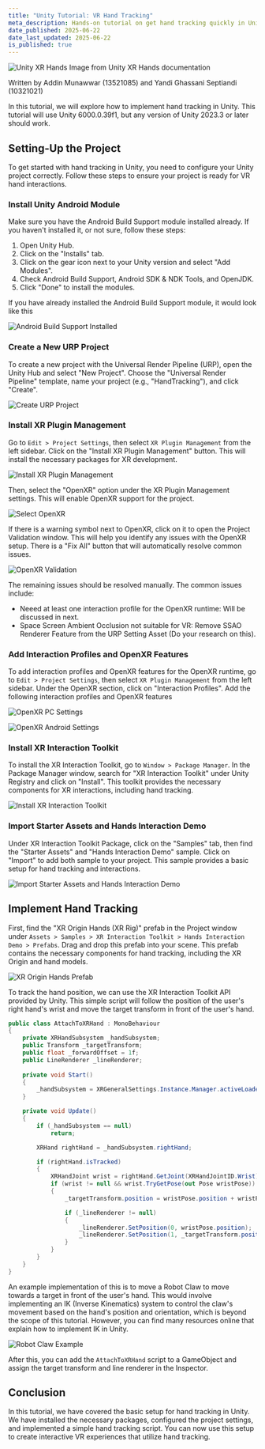 ```yaml
---
title: "Unity Tutorial: VR Hand Tracking"
meta_description: Hands-on tutorial on get hand tracking quickly in Unity. This tutorial will talk about installing the necessary packages, configuring the project settings, and implementing a simple hand tracking script.
date_published: 2025-06-22
date_last_updated: 2025-06-22
is_published: true
---
```


![Unity XR Hands](../../assets/web-content/unity-hand-tracking/unity-xr-hands.jpg)
<span class="text-sm sm:text-base italic">Image from Unity XR Hands documentation</span>

<p class="text-gray-400">Written by Addin Munawwar (13521085) and Yandi Ghassani Septiandi (10321021)<p>

In this tutorial, we will explore how to implement hand tracking in Unity. This tutorial will use Unity 6000.0.39f1, but any version of Unity 2023.3 or later should work.

## Setting-Up the Project
To get started with hand tracking in Unity, you need to configure your Unity project correctly. Follow these steps to ensure your project is ready for VR hand interactions.

### Install Unity Android Module
Make sure you have the Android Build Support module installed already. If you haven't installed it, or not sure, follow these steps:
1. Open Unity Hub.
2. Click on the "Installs" tab.
3. Click on the gear icon next to your Unity version and select "Add Modules".
4. Check Android Build Support, Android SDK & NDK Tools, and OpenJDK.
5. Click "Done" to install the modules.

If you have already installed the Android Build Support module, it would look like this

![Android Build Support Installed](../../assets/web-content/unity-hand-tracking/android-module.png)

### Create a New URP Project
To create a new project with the Universal Render Pipeline (URP), open the Unity Hub and select "New Project". Choose the "Universal Render Pipeline" template, name your project (e.g., "HandTracking"), and click "Create".

![Create URP Project](../../assets/web-content/unity-hand-tracking/new-urp-project.png)

### Install XR Plugin Management
Go to `Edit > Project Settings`, then select `XR Plugin Management` from the left sidebar. Click on the "Install XR Plugin Management" button. This will install the necessary packages for XR development.

![Install XR Plugin Management](../../assets/web-content/unity-hand-tracking/install-xr-plugin-management.png)

Then, select the "OpenXR" option under the XR Plugin Management settings. This will enable OpenXR support for the project.

![Select OpenXR](../../assets/web-content/unity-hand-tracking/open-xr-checked.png)

If there is a warning symbol next to OpenXR, click on it to open the Project Validation window. This will help you identify any issues with the OpenXR setup. There is a "Fix All" button that will automatically resolve common issues.

![OpenXR Validation](../../assets/web-content/unity-hand-tracking/project-validation.png)

The remaining issues should be resolved manually. The common issues include:
- Neeed at least one interaction profile for the OpenXR runtime: Will be discussed in next.
- Space Screen Ambient Occlusion not suitable for VR: Remove SSAO Renderer Feature from the URP Setting Asset (Do your research on this).

### Add Interaction Profiles and OpenXR Features
To add interaction profiles and OpenXR features for the OpenXR runtime, go to `Edit > Project Settings`, then select `XR Plugin Management` from the left sidebar. Under the OpenXR section, click on "Interaction Profiles". Add the following interaction profiles and OpenXR features

![OpenXR PC Settings](../../assets/web-content/unity-hand-tracking/open-xr-pc-setting.png)

![OpenXR Android Settings](../../assets/web-content/unity-hand-tracking/open-xr-android-setting.png)

### Install XR Interaction Toolkit
To install the XR Interaction Toolkit, go to `Window > Package Manager`. In the Package Manager window, search for "XR Interaction Toolkit" under Unity Registry and click on "Install". This toolkit provides the necessary components for XR interactions, including hand tracking.

![Install XR Interaction Toolkit](../../assets/web-content/unity-hand-tracking/install-xr-interaction-toolkit.png)

### Import Starter Assets and Hands Interaction Demo
Under XR Interaction Toolkit Package, click on the "Samples" tab, then find the "Starter Assets" and "Hands Interaction Demo" sample. Click on "Import" to add both sample to your project. This sample provides a basic setup for hand tracking and interactions.

![Import Starter Assets and Hands Interaction Demo](../../assets/web-content/unity-hand-tracking/import-demo-samples.png)

## Implement Hand Tracking
First, find the "XR Origin Hands (XR Rig)" prefab in the Project window under `Assets > Samples > XR Interaction Toolkit > Hands Interaction Demo > Prefabs`. Drag and drop this prefab into your scene. This prefab contains the necessary components for hand tracking, including the XR Origin and hand models.

![XR Origin Hands Prefab](../../assets/web-content/unity-hand-tracking/add-xr-rig-to-scene.png)

To track the hand position, we can use the XR Interaction Toolkit API provided by Unity. This simple script will follow the position of the user's right hand's wrist and move the target transform in front of the user's hand.

```csharp
public class AttachToXRHand : MonoBehaviour
{
    private XRHandSubsystem _handSubsystem;
    public Transform _targetTransform;
    public float _forwardOffset = 1f;
    public LineRenderer _lineRenderer;
    
    private void Start()
    {
        _handSubsystem = XRGeneralSettings.Instance.Manager.activeLoader.GetLoadedSubsystem<XRHandSubsystem>();
    }

    private void Update()
    {
        if (_handSubsystem == null)
            return;

        XRHand rightHand = _handSubsystem.rightHand;

        if (rightHand.isTracked)
        {
            XRHandJoint wrist = rightHand.GetJoint(XRHandJointID.Wrist);
            if (wrist != null && wrist.TryGetPose(out Pose wristPose))
            {
                _targetTransform.position = wristPose.position + wristPose.forward * _forwardOffset;

                if (_lineRenderer != null)
                {
                    _lineRenderer.SetPosition(0, wristPose.position);
                    _lineRenderer.SetPosition(1, _targetTransform.position);
                }
            }
        }
    }
}
```

An example implementation of this is to move a Robot Claw to move towards a target in front of the user's hand. This would involve implementing an IK (Inverse Kinematics) system to control the claw's movement based on the hand's position and orientation, which is beyond the scope of this tutorial. However, you can find many resources online that explain how to implement IK in Unity.

![Robot Claw Example](../../assets/web-content/unity-hand-tracking/hand-tracking-ik.png)

After this, you can add the `AttachToXRHand` script to a GameObject and assign the target transform and line renderer in the Inspector.

## Conclusion
In this tutorial, we have covered the basic setup for hand tracking in Unity. We have installed the necessary packages, configured the project settings, and implemented a simple hand tracking script. You can now use this setup to create interactive VR experiences that utilize hand tracking.